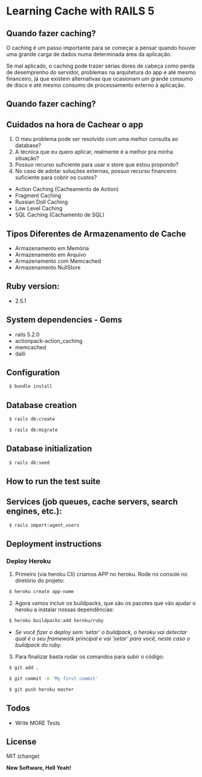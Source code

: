 # Learning Cache with RAILS 5

## Quando fazer caching?

O caching é um passo importante para se começar a pensar quando houver uma grande carga de dados numa determinada área da aplicação.

Se mal aplicado, o caching pode trazer sérias dores de cabeça como perda de desemprenho do servidor, problemas na arquitetura do app e até mesmo financeiro, já que existem alternativas que ocasionam um grande consumo de disco e até mesmo consumo de processamento externo à aplicação.

## Quando fazer caching?

## Cuidados na hora de Cachear o app

1. O meu problema pode ser resolvido com uma melhor consulta ao database?
2. A técnica que eu quero aplicar, realmente é a melhor pra minha situação?
3. Possuo recurso suficiente para usar o store que estou propondo?
4. No caso de adotar soluções externas, possuo recurso financeiro suficiente para cobrir os custos?

* Action Caching (Cacheamento de Action)
* Fragment Caching
* Russian Doll Caching
* Low Level Caching
* SQL Caching (Cachamento de SQL)

## Tipos Diferentes de Armazenamento de Cache

* Armazenamento em Memória
* Armazenamento em Arquivo
* Armazenamento com Memcached
* Armazenamento NullStore

## Ruby version: 

* 2.5.1

## System dependencies - Gems

* rails 5.2.0
* actionpack-action_caching
* memcached
* dalli

## Configuration
```sh
 $ bundle install
```
## Database creation
```sh
 $ rails db:create
```
```sh
 $ rails db:migrate
```
## Database initialization
```sh
 $ rails db:seed
```
## How to run the test suite

## Services (job queues, cache servers, search engines, etc.): 
```sh
 $ rails import:agent_users
```
## Deployment instructions

### Deploy Heroku

1. Primeiro (via heroku Cli) criamos APP no heroku. Rode no console no diretório do projeto:
```sh
 $ heroku create app-name
```
2. Agora vamos incluir os buildpacks, que são os pacotes que vão ajudar o heroku a instalar nossas dependências:
```sh
 $ heroku buildpacks:add heroku/ruby
```
* *Se você fizer o deploy sem ‘setar’ o buildpack, o heroku vai detectar qual é o seu framework principal e vai ‘setar’ para você, neste caso o buildpack do ruby.*

3. Para finalizar basta rodar os comandos para subir o código:

```sh
 $ git add .
```
```sh
 $ git commit -m 'My first commit'
```
```sh
 $ git push heroku master
```

## Todos

 - Write MORE Tests


License
----

MIT (change)

**New Software, Hell Yeah!**